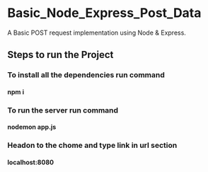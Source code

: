 # Basic_Node_Express_Post_Data
A Basic POST request implementation using Node &amp; Express.

## Steps to run the Project

### To install all the dependencies run command
#### npm i
### To run the server run command
#### nodemon app.js
### Headon to the chome and type link in url section 
#### localhost:8080

